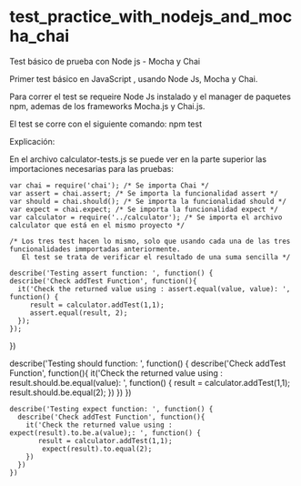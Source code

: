 # test_practice_with_nodejs_and_mocha_chai
Test básico de prueba con Node js - Mocha y Chai

Primer test básico en JavaScript , usando Node Js, Mocha y Chai.

Para correr el test se requeire Node Js instalado y el manager de paquetes npm, ademas de los frameworks Mocha.js y Chai.js.

El test se corre con el siguiente comando:
  npm test
 
 Explicación:
 
 En el archivo calculator-tests.js se puede ver en la parte superior las importaciones necesarias para las pruebas:
 
    var chai = require('chai'); /* Se importa Chai */
    var assert = chai.assert; /* Se importa la funcionalidad assert */
    var should = chai.should(); /* Se importa la funcionalidad should */
    var expect = chai.expect; /* Se importa la funcionalidad expect */
    var calculator = require('../calculator'); /* Se importa el archivo calculator que está en el mismo proyecto */
  
    /* Los tres test hacen lo mismo, solo que usando cada una de las tres funcionalidades immportadas anteriormente. 
       El test se trata de verificar el resultado de una suma sencilla */

    describe('Testing assert function: ', function() {
    describe('Check addTest Function', function(){
      it('Check the returned value using : assert.equal(value, value): ', function() {
         result = calculator.addTest(1,1);
         assert.equal(result, 2);
      });
    });
  })

  describe('Testing should function: ', function() {
      describe('Check addTest Function', function(){
        it('Check the returned value using : result.should.be.equal(value): ', function() {
           result = calculator.addTest(1,1);
           result.should.be.equal(2);
        })
      })
    })

    describe('Testing expect function: ', function() {
      describe('Check addTest Function', function(){
        it('Check the returned value using : expect(result).to.be.a(value);: ', function() {
           result = calculator.addTest(1,1);
            expect(result).to.equal(2);
        })
      })
    })
